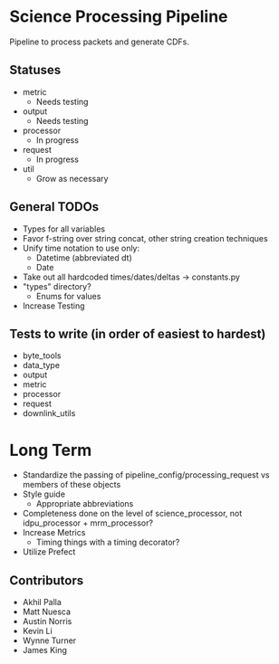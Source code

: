 # Science Processing Pipeline

Pipeline to process packets and generate CDFs.

## Statuses
- metric
  - Needs testing
- output
  - Needs testing
- processor
  - In progress
- request
  - In progress
- util
  - Grow as necessary

## General TODOs
- Types for all variables
- Favor f-string over string concat, other string creation techniques
- Unify time notation to use only:
  - Datetime (abbreviated dt)
  - Date
- Take out all hardcoded times/dates/deltas -> constants.py
- "types" directory?
  - Enums for values
- Increase Testing

## Tests to write (in order of easiest to hardest)
- byte_tools
- data_type
- output
- metric
- processor
- request
- downlink_utils

# Long Term
- Standardize the passing of pipeline_config/processing_request vs members of these objects
- Style guide
  - Appropriate abbreviations
- Completeness done on the level of science_processor, not idpu_processor + mrm_processor?
- Increase Metrics
  - Timing things with a timing decorator?
- Utilize Prefect

## Contributors
- Akhil Palla
- Matt Nuesca
- Austin Norris
- Kevin Li
- Wynne Turner
- James King

